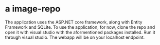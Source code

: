 # a image-repo
The application uses the ASP.NET core framework, along with Entity Framework and SQLite. To use the application, for now, clone the repo and open it with visual studio with the aformentioned packages installed. Run it through visual studio. The webapp will be on your localhost endpoint.
